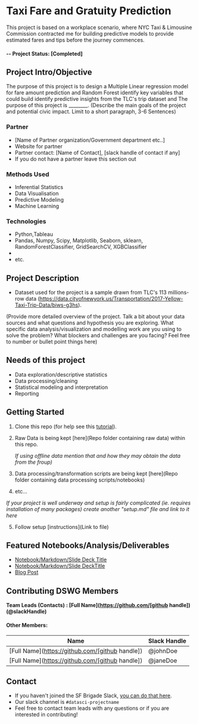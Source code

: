 # Taxi Fare and Gratuity Prediction
This project is based on a workplace scenario, where NYC Taxi & Limousine Commission contracted me for building predictive models to provide estimated fares and tips before
the journey commences.

#### -- Project Status: [Completed]

## Project Intro/Objective
The purpose of this project is to design a Multiple Linear regression model for fare amount prediction and Random Forest   identify key variables that could  build identify predictive insights from the TLC's trip dataset and 
The purpose of this project is ________. (Describe the main goals of the project and potential civic impact. Limit to a short paragraph, 3-6 Sentences)

### Partner
* [Name of Partner organization/Government department etc..]
* Website for partner
* Partner contact: [Name of Contact], [slack handle of contact if any]
* If you do not have a partner leave this section out

### Methods Used
* Inferential Statistics
* Data Visualisation
* Predictive Modeling
* Machine Learning

### Technologies
* Python,Tableau
* Pandas, Numpy, Scipy, Matplotlib, Seaborn, sklearn, RandomForestClassifier, GridSearchCV, XGBClassifier
* 
* etc. 

## Project Description
- Dataset used for the project is a sample drawn from TLC's 113 millions-row data (https://data.cityofnewyork.us/Transportation/2017-Yellow-Taxi-Trip-Data/biws-g3hs). 

(Provide more detailed overview of the project.  Talk a bit about your data sources and what questions and hypothesis you are exploring. What specific data analysis/visualization and modelling work are you using to solve the problem? What blockers and challenges are you facing?  Feel free to number or bullet point things here)

## Needs of this project

- Data exploration/descriptive statistics
- Data processing/cleaning
- Statistical modeling and interpretation
- Reporting


## Getting Started

1. Clone this repo (for help see this [tutorial](https://help.github.com/articles/cloning-a-repository/)).
2. Raw Data is being kept [here](Repo folder containing raw data) within this repo.

    *If using offline data mention that and how they may obtain the data from the froup)*
    
3. Data processing/transformation scripts are being kept [here](Repo folder containing data processing scripts/notebooks)
4. etc...

*If your project is well underway and setup is fairly complicated (ie. requires installation of many packages) create another "setup.md" file and link to it here*  

5. Follow setup [instructions](Link to file)

## Featured Notebooks/Analysis/Deliverables
* [Notebook/Markdown/Slide Deck Title](link)
* [Notebook/Markdown/Slide DeckTitle](link)
* [Blog Post](link)


## Contributing DSWG Members

**Team Leads (Contacts) : [Full Name](https://github.com/[github handle])(@slackHandle)**

#### Other Members:

|Name     |  Slack Handle   | 
|---------|-----------------|
|[Full Name](https://github.com/[github handle])| @johnDoe        |
|[Full Name](https://github.com/[github handle]) |     @janeDoe    |

## Contact
* If you haven't joined the SF Brigade Slack, [you can do that here](http://c4sf.me/slack).  
* Our slack channel is `#datasci-projectname`
* Feel free to contact team leads with any questions or if you are interested in contributing!
